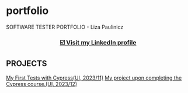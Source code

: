 # portfolio
SOFTWARE TESTER PORTFOLIO - Liza Paulinicz

### <p align="center"><a href="https://www.linkedin.com/in/lizapaulinicz/" target="_blank">☑️ Visit my <b>LinkedIn</b> profile</a></p>

## <a name="projects">PROJECTS</a>
<a href="https://github.com/Jelisawieta/MyFirstTestsWithCYPRESS_2023-11.git" target="_blank">My First Tests with Cypress(UI, 2023/11)</a>
<a href="https://github.com/Jelisawieta/Cypress-realworld-testing-course-app-start-2023-12.git" target="_blank">My project upon completing the Cypress course.(UI, 2023/12)</a>
